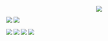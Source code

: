 <p align="center" ><img src="https://profile-counter.glitch.me/EXA-Hub/count.svg" /></p>

![](https://activity-graph.herokuapp.com/graph?username=EXA-Hub&theme=github)
![](https://github-profile-summary-cards.vercel.app/api/cards/repos-per-language?username=EXA-Hub&theme=nord_dark)



![](https://github-profile-summary-cards.vercel.app/api/cards/most-commit-language?username=EXA-Hub&theme=nord_dark)
![](https://github-profile-trophy.vercel.app/?username=EXA-Hub&theme=dracula&margin-w=15&margin-h=15&no-frame=true)
![](https://github-readme-stats.vercel.app/api?username=EXA-Hub&count_private=true&show_icons=true&theme=react)
![](https://github-readme-stats.vercel.app/api/top-langs/?username=EXA-Hub&layout=compact&theme=dark)
